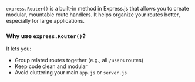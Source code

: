 `express.Router()` is a built-in method in Express.js that allows you to create modular, mountable route handlers. It helps organize your routes better, especially for large applications.
### Why use `express.Router()`?

It lets you:

- Group related routes together (e.g., all `/users` routes)
- Keep code clean and modular
- Avoid cluttering your main `app.js` or `server.js`